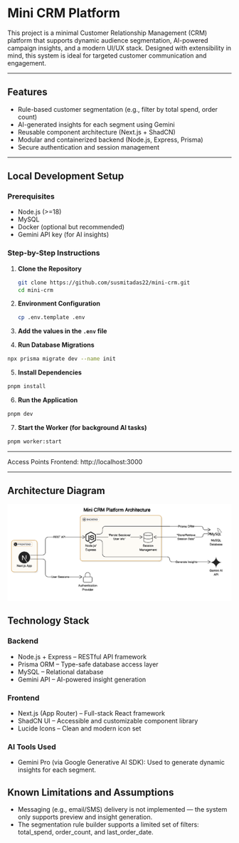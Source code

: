# Mini CRM Platform

This project is a minimal Customer Relationship Management (CRM) platform that supports dynamic audience segmentation, AI-powered campaign insights, and a modern UI/UX stack. Designed with extensibility in mind, this system is ideal for targeted customer communication and engagement.

---

## Features

- Rule-based customer segmentation (e.g., filter by total spend, order count)
- AI-generated insights for each segment using Gemini
- Reusable component architecture (Next.js + ShadCN)
- Modular and containerized backend (Node.js, Express, Prisma)
- Secure authentication and session management

---

## Local Development Setup

### Prerequisites

- Node.js (>=18)
- MySQL
- Docker (optional but recommended)
- Gemini API key (for AI insights)

### Step-by-Step Instructions

1. **Clone the Repository**

   ```bash
   git clone https://github.com/susmitadas22/mini-crm.git
   cd mini-crm
   ```

2. **Environment Configuration**

    ```bash
    cp .env.template .env
    ```

3. **Add the values in the `.env` file**

4. **Run Database Migrations**

```bash
npx prisma migrate dev --name init
```

5. **Install Dependencies**

```bash
pnpm install
```

6. **Run the Application**

```bash
pnpm dev
```

7. **Start the Worker (for background AI tasks)**

```bash
pnpm worker:start
```

---

Access Points
Frontend: http://localhost:3000

---

## Architecture Diagram

![Architecture Diagram](./image.png)

## Technology Stack

### Backend

- Node.js + Express – RESTful API framework
- Prisma ORM – Type-safe database access layer
- MySQL – Relational database
- Gemini API – AI-powered insight generation

### Frontend
- Next.js (App Router) – Full-stack React framework
- ShadCN UI – Accessible and customizable component library
- Lucide Icons – Clean and modern icon set

### AI Tools Used

- Gemini Pro (via Google Generative AI SDK): Used to generate dynamic insights for each segment.


## Known Limitations and Assumptions

- Messaging (e.g., email/SMS) delivery is not implemented — the system only supports preview and insight generation.
- The segmentation rule builder supports a limited set of filters: total_spend, order_count, and last_order_date.


